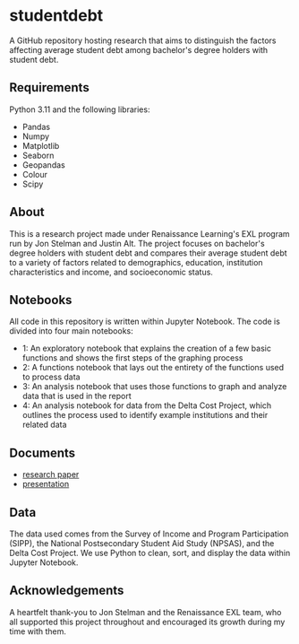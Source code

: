 # studentdebt
A GitHub repository hosting research that aims to distinguish the factors affecting average student debt among bachelor's degree holders with student debt.

## Requirements
Python 3.11 and the following libraries:
- Pandas
- Numpy
- Matplotlib
- Seaborn
- Geopandas
- Colour
- Scipy

## About
This is a research project made under Renaissance Learning's EXL program run by Jon Stelman and Justin Alt. The project focuses on bachelor's degree holders with student debt and compares their average student debt to a variety of factors related to demographics, education, institution characteristics and income, and socioeconomic status. 

## Notebooks
All code in this repository is written within Jupyter Notebook. The code is divided into four main notebooks:
- 1: An exploratory notebook that explains the creation of a few basic functions and shows the first steps of the graphing process
- 2: A functions notebook that lays out the entirety of the functions used to process data
- 3: An analysis notebook that uses those functions to graph and analyze data that is used in the report
- 4: An analysis notebook for data from the Delta Cost Project, which outlines the process used to identify example institutions and their related data

## Documents
- [research paper](https://github.com/AlexWycoff/studentdebt/blob/main/studentDebtPaper.pdf)
- [presentation](https://github.com/AlexWycoff/studentdebt/blob/main/studentDebtPresentation.pdf)

## Data
The data used comes from the Survey of Income and Program Participation (SIPP), the National Postsecondary Student Aid Study (NPSAS), and the Delta Cost Project. We use Python to clean, sort, and display the data within Jupyter Notebook.

## Acknowledgements
A heartfelt thank-you to Jon Stelman and the Renaissance EXL team, who all supported this project throughout and encouraged its growth during my time with them. 
